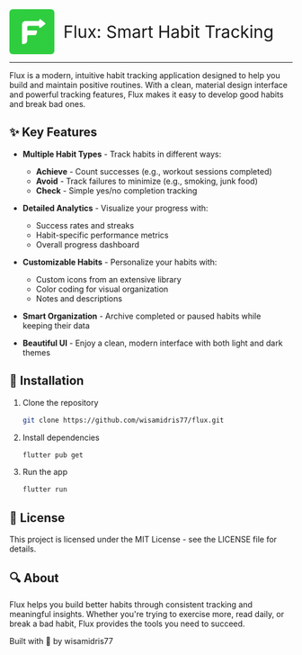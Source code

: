 
<div style="display: flex; align-items: center; gap: 16px;">
  <img src="icons/icon.png" alt="Flux Logo" style="width: 80px; height: 80px;border-radius:6px">
  <span style="font-size: 30px">Flux: Smart Habit Tracking</span>
</div>
<hr>
Flux is a modern, intuitive habit tracking application designed to help you build and maintain positive routines. With a clean, material design interface and powerful tracking features, Flux makes it easy to develop good habits and break bad ones.

## ✨ Key Features

- **Multiple Habit Types** - Track habits in different ways:
  - **Achieve** - Count successes (e.g., workout sessions completed)
  - **Avoid** - Track failures to minimize (e.g., smoking, junk food)
  - **Check** - Simple yes/no completion tracking

- **Detailed Analytics** - Visualize your progress with:
  - Success rates and streaks
  - Habit-specific performance metrics
  - Overall progress dashboard

- **Customizable Habits** - Personalize your habits with:
  - Custom icons from an extensive library
  - Color coding for visual organization
  - Notes and descriptions

- **Smart Organization** - Archive completed or paused habits while keeping their data

- **Beautiful UI** - Enjoy a clean, modern interface with both light and dark themes

<!-- 
## 📱 Coming soon screenshots

<div align="center">
  <img src="screenshots/home.png" width="200" alt="Home Screen">
  <img src="screenshots/details.png" width="200" alt="Habit Details">
  <img src="screenshots/stats.png" width="200" alt="Statistics">
  <img src="screenshots/add.png" width="200" alt="Add Habit">
</div> -->

## 🚀 Installation

1. Clone the repository
   ```bash
   git clone https://github.com/wisamidris77/flux.git
   ```

2. Install dependencies
   ```bash
   flutter pub get
   ```

3. Run the app
   ```bash
   flutter run
   ```

## 📝 License

This project is licensed under the MIT License - see the LICENSE file for details.

## 🔍 About

Flux helps you build better habits through consistent tracking and meaningful insights. Whether you're trying to exercise more, read daily, or break a bad habit, Flux provides the tools you need to succeed.

Built with 🩷 by wisamidris77